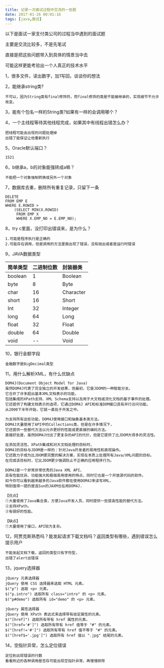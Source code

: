 ```yaml
---
title: 记录一次面试过程中交流的一些题
date: 2017-01-26 00:01:16
tags: [java,面试]
---
```


以下是面试一家支付类公司的过程当中遇到的面试题

主要是交流比较多，不是先笔试

直接是把这些问题带入到具体的情景当中去

可能这样更能考验出一个人真正的技术水平

1，很多文件，读出数字，加1写回，谈谈你的想法

2，能继承string类?
```
不可以，因为String类有final修饰符，而final修饰的类是不能被继承的，实现细节不允许改变。
```
3，能有个包名一样的String类?如果有一样的会调用哪个？


4，一个主线程等待其他线程完成，如果其中有线程出错怎么办？
```
把线程可能会出现的问题处理掉
出错了能保证让他重新执行
```

5，Oracle默认端口？

    1521

6，b继承a，b的对象能强转成a嘛？

    不能把一个对象强制转换成另外一个对象

7，数据库去重，删除所有重复记录，只留下一条
```+sql
DELETE
FROM EMP E
WHERE E.ROWID >
    (SELECT MIN(X.ROWID)
     FROM EMP X
     WHERE X.EMP_NO = E.EMP_NO);
```

<!-- more -->
8，try c里面，没打印出错误来，是为什么？
```
1.可能是程序执行是正确的
2.可能存在调用，但是调用的方法里面出现了错误，没有抛出或者是运行时错误
```

9，JAVA数据类型

| 简单类型 | 二进制位数 | 封装器类 |
|:-----|:-----|:-----|
| boolean | 1 | Boolean |
| byte | 8 | Byte |
| char | 16 | Character |
| short | 16 | Short |
| Int | 32 | Integer |
| long | 64 | Long |
| float | 32 | Float |
| double | 64 | Double |
| void | -- | Void |

10，银行金额字段

    金融数字是BigDecimal类型

11，用什么解析XML，有什么优缺点

```
DOM4J(Document Object Model for Java)
虽然DOM4J代表了完全独立的开发结果，但最初，它是JDOM的一种智能分支。
它合并了许多超出基本XML文档表示的功能，
包括集成的XPath支持、XML Schema支持以及用于大文档或流化文档的基于事件的处理。
它还提供了构建文档表示的选项，它通过DOM4J API和标准DOM接口具有并行访问功能。
从2000下半年开始，它就一直处于开发之中。

为支持所有这些功能，DOM4J使用接口和抽象基本类方法。
DOM4J大量使用了API中的Collections类，但是在许多情况下，
它还提供一些替代方法以允许更好的性能或更直接的编码方法。
直接好处是，虽然DOM4J付出了更复杂的API的代价，但是它提供了比JDOM大得多的灵活性。

在添加灵活性、XPath集成和对大文档处理的目标时，
DOM4J的目标与JDOM是一样的：针对Java开发者的易用性和直观操作。
它还致力于成为比JDOM更完整的解决方案，实现在本质上处理所有Java/XML问题的目标。
在完成该目标时，它比JDOM更少强调防止不正确的应用程序行为。

DOM4J是一个非常非常优秀的Java XML API，
具有性能优异、功能强大和极端易用使用的特点，同时它也是一个开放源代码的软件。
如今你可以看到越来越多的Java软件都在使用DOM4J来读写XML，
特别值得一提的是连Sun的JAXM也在用DOM4J.

【优点】
①大量使用了Java集合类，方便Java开发人员，同时提供一些提高性能的替代方法。
②支持XPath。
③有很好的性能。

【缺点】
①大量使用了接口，API较为复杂。
```

12，阿贾克斯熟悉吗？能发起请求下载文档吗？返回类型有哪些，遇到错误怎么提示用户
```
不能发起文档下载，返回的类型只有字符型，
出错了alert出错误
```

13，jquery选择器
```
jQuery 元素选择器
jQuery 使用 CSS 选择器来选取 HTML 元素。
$("p") 选取 <p> 元素。
$("p.intro") 选取所有 class="intro" 的 <p> 元素。
$("p#demo") 选取所有 id="demo" 的 <p> 元素。

jQuery 属性选择器
jQuery 使用 XPath 表达式来选择带有给定属性的元素。
$("[href]") 选取所有带有 href 属性的元素。
$("[href='#']") 选取所有带有 href 值等于 "#" 的元素。
$("[href!='#']") 选取所有带有 href 值不等于 "#" 的元素。
$("[href$='.jpg']") 选取所有 href 值以 ".jpg" 结尾的元素。
```

14，空指针异常，怎么定位错误
```
定位到出现错误的行数
看看附近的各种调用是否存可能出现空指针异常，再慢慢排除
```